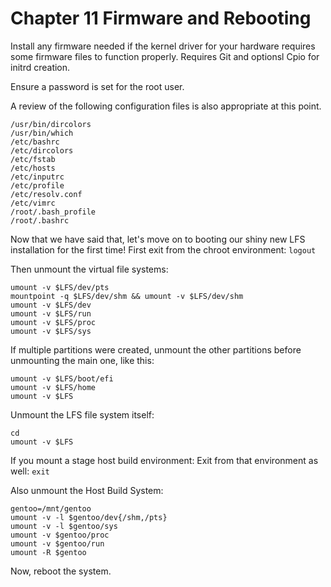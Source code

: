 # Chapter 11 Firmware and Rebooting 

Install any firmware needed if the kernel driver for your hardware requires some firmware files to function properly.  Requires Git and optionsl Cpio for initrd creation.

Ensure a password is set for the root user.

A review of the following configuration files is also appropriate at this point.

    /usr/bin/dircolors
    /usr/bin/which
    /etc/bashrc
    /etc/dircolors
    /etc/fstab
    /etc/hosts
    /etc/inputrc
    /etc/profile
    /etc/resolv.conf
    /etc/vimrc
    /root/.bash_profile
    /root/.bashrc

Now that we have said that, let's move on to booting our shiny new LFS installation for the first time! 
First exit from the chroot environment: `logout`

 Then unmount the virtual file systems:

    umount -v $LFS/dev/pts
    mountpoint -q $LFS/dev/shm && umount -v $LFS/dev/shm
    umount -v $LFS/dev
    umount -v $LFS/run
    umount -v $LFS/proc
    umount -v $LFS/sys

If multiple partitions were created, unmount the other partitions before unmounting the main one, like this:

    umount -v $LFS/boot/efi
    umount -v $LFS/home
    umount -v $LFS

Unmount the LFS file system itself:

    cd
    umount -v $LFS

If you mount a stage host build environment:
Exit from that environment as well: `exit`

Also unmount the Host Build System:

    gentoo=/mnt/gentoo
    umount -v -l $gentoo/dev{/shm,/pts}
    umount -v -l $gentoo/sys
    umount -v $gentoo/proc
    umount -v $gentoo/run
    umount -R $gentoo
    
Now, reboot the system.
